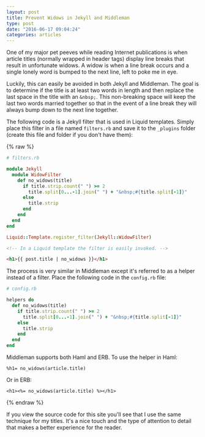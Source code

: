 ```yaml
---
layout: post
title: Prevent Widows in Jekyll and Middleman
type: post
date: "2016-06-17 09:04:24"
categories: articles
---
```

One of my major pet peeves while reading Internet publications is when article titles (normally wrapped in header tags) display line breaks that result in unfortunate widows. A widow is when a line break occurs and a single lonely word is bumped to the next line, left to poke me in eye.

Luckily, this can easily be avoided in both Jekyll and Middleman. The goal is to determine if the title is at least two words in length and then replace the last space in the title with an `&nbsp;`. This non-breaking space will keep the last two words married together so that in the event of a line break they will always bump down to the next line together.

The following code is a Jekyll filter that is used in Liquid templates. Simply place this filter in a file named `filters.rb` and save it to the `_plugins` folder (create this file and folder if you don't have them):

{% raw %}
```ruby
# filters.rb

module Jekyll
  module WidowFilter
    def no_widows(title)
      if title.strip.count(" ") >= 2
        title.split[0...-1].join(" ") + "&nbsp;#{title.split[-1]}"
      else
        title.strip
      end
    end
  end
end

Liquid::Template.register_filter(Jekyll::WidowFilter)
```

```html
<!-- In a Liquid template the filter is easily invoked. -->

<h1>{{ post.title | no_widows }}</h1>
```

The process is very similar in Middleman except it's referred to as a helper instead of a filter. Place the following code in the `config.rb` file:

```ruby
# config.rb

helpers do
  def no_widows(title)
    if title.strip.count(" ") >= 2
      title.split[0...-1].join(" ") + "&nbsp;#{title.split[-1]}"
    else
      title.strip
    end
  end
end
```

Middleman supports both Haml and ERB. To use the helper in Haml:

```haml
%h1= no_widows(article.title)
```

Or in ERB:

```erb
<h1><%= no_widows(article.title) %></h1>
```
{% endraw %}

If you view the source code for this site you'll see that I use the same technique for my titles. It's a nice touch and the type of attention to detail that makes a better experience for the reader.